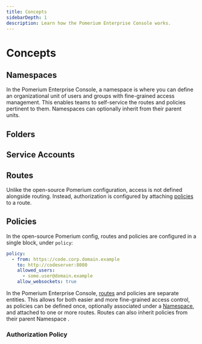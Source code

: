 ```yaml
---
title: Concepts
sidebarDepth: 1
description: Learn how the Pomerium Enterprise Console works.
---
```


# Concepts

## Namespaces

In the Pomerium Enterprise Console, a namespace is where you can define an organizational unit of users and groups with fine-grained access management. This enables teams to self-service the routes and policies pertinent to them. Namespaces can optionally inherit from their parent units.

## Folders

## Service Accounts

## Routes

Unlike the open-source Pomerium configuration, access is not defined alongside routing. Instead, authorization is configured by attaching [policies](#policies) to a route.

## Policies

In the open-source Pomerium config, routes and policies are configured in a single block, under `policy`:

```yaml
policy:
  - from: https://code.corp.domain.example
    to: http://codeserver:8080
    allowed_users:
      - some.user@domain.example
    allow_websockets: true
```

In the Pomerium Enterprise Console, [routes](#routes) and policies are separate entities. This allows for both easier and more fine-grained access control, as policies can be defined once, optionally associated under a [Namespace](#namespaces), and attached to one or more routes. Routes can also inherit policies from their parent Namespace <!-- @Travis please confirm -->.

### Authorization Policy
